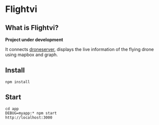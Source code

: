 # Flightvi

## What is Flightvi?
**Project under development**

It connects [droneserver](https://github.com/rc-bellergy/droneserver), displays the live information of the flying drone using mapbox and graph.


## Install
    npm install

## Start
    cd app
    DEBUG=myapp:* npm start
    http://localhost:3000
